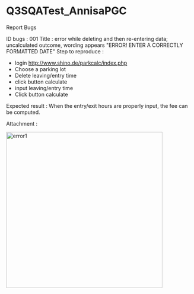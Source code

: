 # Q3SQATest_AnnisaPGC
Report Bugs

ID bugs : 001
Title : error while deleting and then re-entering data; uncalculated outcome, wording appears "ERROR! ENTER A CORRECTLY FORMATTED DATE"
Step to reproduce : 
- login http://www.shino.de/parkcalc/index.php
- Choose a parking lot
- Delete leaving/entry time
- click button calculate
- input leaving/entry time
- Click button calculate

Expected result : When the entry/exit hours are properly input, the fee can be computed.

Attachment : 

<img width="421" alt="error1" src="https://user-images.githubusercontent.com/32071195/176472689-3fe14b9b-4730-4edb-9ff4-0e4d2f427b5d.png">
